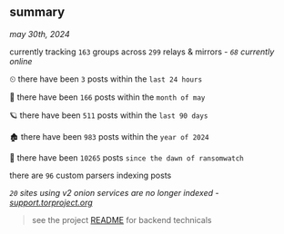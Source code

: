 
## summary
_may 30th, 2024_

currently tracking `163` groups across `299` relays & mirrors - _`68` currently online_

⏲ there have been `3` posts within the `last 24 hours`

🦈 there have been `166` posts within the `month of may`

🪐 there have been `511` posts within the `last 90 days`

🏚 there have been `983` posts within the `year of 2024`

🦕 there have been `10265` posts `since the dawn of ransomwatch`

there are `96` custom parsers indexing posts

_`20` sites using v2 onion services are no longer indexed - [support.torproject.org](https://support.torproject.org/onionservices/v2-deprecation/)_

> see the project [README](https://github.com/joshhighet/ransomwatch#ransomwatch--) for backend technicals
